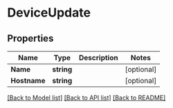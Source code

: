 # DeviceUpdate

## Properties

Name | Type | Description | Notes
------------ | ------------- | ------------- | -------------
**Name** | **string** |  | [optional] 
**Hostname** | **string** |  | [optional] 

[[Back to Model list]](../README.md#documentation-for-models) [[Back to API list]](../README.md#documentation-for-api-endpoints) [[Back to README]](../README.md)


